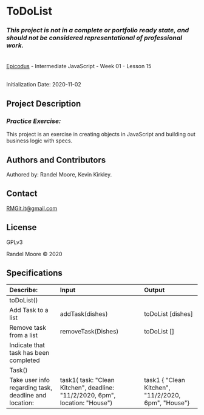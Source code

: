 # ToDoList
### _This project is not in a complete or portfolio ready state, and should not be considered representational of professional work._<br><br>
[Epicodus](https://www.epicodus.com/) - Intermediate JavaScript - Week 01 - Lesson 15<br><br>

Initialization Date: 2020-11-02
## Project Description
### _Practice Exercise:_<br>
This project is an exercise in creating objects in JavaScript and building out business logic with specs.

## Authors and Contributors
Authored by: Randel Moore, Kevin Kirkley.

## Contact
RMGit.it@gmail.com

## License

GPLv3

Randel Moore © 2020

## Specifications

| Describe:  | Input | Output |
| :-----------------------------------| :------------- | :------------- |
| toDoList() | | |
| Add Task to a list | addTask(dishes) | toDoList [dishes] |\
| Remove task from a list | removeTask(Dishes) | toDoList [] |
| Indicate that task has been completed | | |
| Task()| | |
| Take user info regarding task, deadline and location: | task1( task: "Clean Kitchen", deadline: "11/2/2020, 6pm", location: "House") |  task1 { "Clean Kitchen", "11/2/2020, 6pm", "House"} |
